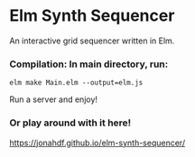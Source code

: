 # Elm Synth Sequencer

An interactive grid sequencer written in Elm. 

### Compilation: In main directory, run:
~~~
elm make Main.elm --output=elm.js
~~~

Run a server and enjoy!

### Or play around with it here!
https://jonahdf.github.io/elm-synth-sequencer/
